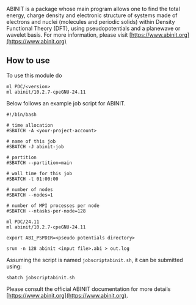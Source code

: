 ABINIT is a package whose main program allows one to find the total energy, charge density and electronic structure of systems made of electrons and nuclei (molecules and periodic solids) within Density Functional Theory (DFT), using pseudopotentials and a planewave or wavelet basis.
For more information, please visit [https://www.abinit.org](https://www.abinit.org)

## How to use

To use this module do

```
ml PDC/<version>
ml abinit/10.2.7-cpeGNU-24.11
```

Below follows an example job script for ABINIT.
```
#!/bin/bash

# time allocation
#SBATCH -A <your-project-account>

# name of this job
#SBATCH -J abinit-job

# partition
#SBATCH --partition=main

# wall time for this job
#SBATCH -t 01:00:00

# number of nodes
#SBATCH --nodes=1

# number of MPI processes per node
#SBATCH --ntasks-per-node=128

ml PDC/24.11
ml abinit/10.2.7-cpeGNU-24.11

export ABI_PSPDIR=<pseudo potentials directory>

srun -n 128 abinit <input file>.abi > out.log
```

Assuming the script is named ``jobscriptabinit.sh``, it can be submitted using:
```
sbatch jobscriptabinit.sh
```

Please consult the official ABINIT documentation for more details
[https://www.abinit.org](https://www.abinit.org).
